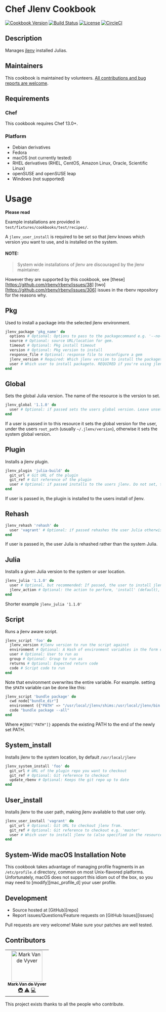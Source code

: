# Chef Jlenv Cookbook

[![Cookbook Version](https://img.shields.io/cookbook/v/jlenv-cookbook.svg)](https://supermarket.chef.io/cookbooks/jlenv-cookbook)
[![Build Status](https://img.shields.io/circleci/project/github/jlenv/jlenv-cookbook/master.svg)](https://circleci.com/gh/jlenv/jlenv-cookbook)
[![License](https://img.shields.io/badge/License-Apache%202.0-green.svg)](https://opensource.org/licenses/Apache-2.0)
[![CircleCI](https://circleci.com/gh/taqtiqa-mark/jlenv-cookbook.svg?style=svg)](https://circleci.com/gh/taqtiqa-mark/jlenv-cookbook)

## Description

Manages [jlenv](https://github.com/jlenv/jlenv) installed Julias.

## Maintainers

This cookbook is maintained by volunteers. [All contributions and bug reports are welcome](./CONTRIBUTING).

## Requirements

### Chef

This cookbook requires Chef 13.0+.

### Platform

- Debian derivatives
- Fedora
- macOS (not currently tested)
- RHEL derivatives (RHEL, CentOS, Amazon Linux, Oracle, Scientific Linux)
- openSUSE and openSUSE leap
- Windows (not supported)

# Usage

**Please read**

Example installations are provided in `test/fixtures/cookbooks/test/recipes/`.

A `jlenv_user_install` is required to be set so that jlenv knows which version you want to use, and is installed on the system.

#### NOTE:
> System wide installations of jlenv are discouraged by the jlenv maintainer.

However they are supported by this cookbook, see [these][https://github.com/rbenv/rbenv/issues/38] [two][https://github.com/rbenv/rbenv/issues/306] issues in the rbenv repository for the reasons why.

## Pkg

Used to install a package into the selected jlenv environment.

```julia
jlenv_package 'pkg_name' do
  options # Optional: Options to pass to the packagecommand e.g. '--no-rdoc --no-ri'
  source # Optional: source URL/location for gem.
  timeout # Optional: Pkg install timeout
  version # Optional: Pkg version to install
  response_file # Optional: response file to reconfigure a gem
  jlenv_version # Required: Which jlenv version to install the packageto.
  user # Which user to install packageto. REQUIRED if you're using jlenv_user_install
end
```

## Global

Sets the global Julia version. The name of the resource is the version to set.

```julia
jlenv_global '1.1.0' do
  user # Optional: if passed sets the users global version. Leave unset, to set the system global version
end
```

If a user is passed in to this resource it sets the global version for the user, under the users `root_path` (usually `~/.jlenv/version`), otherwise it sets the system global version.

## Plugin

Installs a jlenv plugin.

```julia
jlenv_plugin 'julia-build' do
  git_url # Git URL of the plugin
  git_ref # Git reference of the plugin
  user # Optional: if passed installs to the users jlenv. Do not set, to set installs to the system jlenv.
end
```

If user is passed in, the plugin is installed to the users install of jlenv.

## Rehash

```julia
jlenv_rehash 'rehash' do
  user 'vagrant' # Optional: if passed rehashes the user Julia otherwise rehashes the system jlenv
end
```

If user is passed in, the user Julia is rehashed rather than the system Julia.

## Julia

Installs a given Julia version to the system or user location.

```julia
jlenv_julia '1.1.0' do
  user # Optional, but recommended: If passed, the user to install jlenv to
  jlenv_action # Optional: the action to perform, 'install' (default), 'uninstall' etc
end
```

Shorter example `jlenv_julia '1.1.0'`

## Script

Runs a jlenv aware script.

```julia
jlenv_script 'foo' do
  jlenv_version #jlenv version to run the script against
  environment # Optional: A Hash of environment variables in the form of ({"ENV_VARIABLE" => "VALUE"}).
  user # Optional: User to run as
  group # Optional: Group to run as
  returns # Optional: Expected return code
  code # Script code to run
end
```
Note that environment overwrites the entire variable.
For example. setting the `$PATH` variable can be done like this:
```julia
jlenv_script 'bundle package' do
  cwd node["bundle_dir"]
  environment ({"PATH" => "/usr/local/jlenv/shims:/usr/local/jlenv/bin:#{ENV["PATH"]}"})
  code "bundle package --all"
end
```
Where `#{ENV["PATH"]}` appends the existing PATH to the end of the newly set PATH.


## System_install

Installs jlenv to the system location, by default `/usr/local/jlenv`

```julia
jlenv_system_install 'foo' do
  git_url # URL of the plugin repo you want to checkout
  git_ref # Optional: Git reference to checkout
  update_rbenv # Optional: Keeps the git repo up to date
end
```

## User_install

Installs jlenv to the user path, making jlenv available to that user only.

```julia
jlenv_user_install 'vagrant' do
  git_url # Optional: Git URL to checkout jlenv from.
  git_ref # Optional: Git reference to checkout e.g. 'master'
  user # Which user to install jlenv to (also specified in the resources name above)
end
```

## System-Wide macOS Installation Note

This cookbook takes advantage of managing profile fragments in an `/etc/profile.d` directory, common on most Unix-flavored platforms. Unfortunately, macOS does not support this idiom out of the box, so you may need to [modify][mac_profile_d] your user profile.

## Development

- Source hosted at [GitHub][repo]
- Report issues/Questions/Feature requests on [GitHub Issues][issues]

Pull requests are very welcome! Make sure your patches are well tested.

## Contributors
<!-- ALL-CONTRIBUTORS-LIST:START - Do not remove or modify this section -->
<!-- prettier-ignore -->
<table><tr><td align="center"><a href="http://blog.taqtiqa.com"><img src="https://avatars1.githubusercontent.com/u/1468258?v=4" width="100px;" alt="Mark Van de Vyver"/><br /><sub><b>Mark Van de Vyver</b></sub></a><br /><a href="#infra-taqtiqa-mark" title="Infrastructure (Hosting, Build-Tools, etc)">🚇</a> <a href="https://github.com/taqtiqa-mark/jlenv-cookbook/commits?author=taqtiqa-mark" title="Tests">⚠️</a> <a href="https://github.com/taqtiqa-mark/jlenv-cookbook/commits?author=taqtiqa-mark" title="Code">💻</a></td></tr></table>

<!-- ALL-CONTRIBUTORS-LIST:END -->
This project exists thanks to all the people who contribute.
